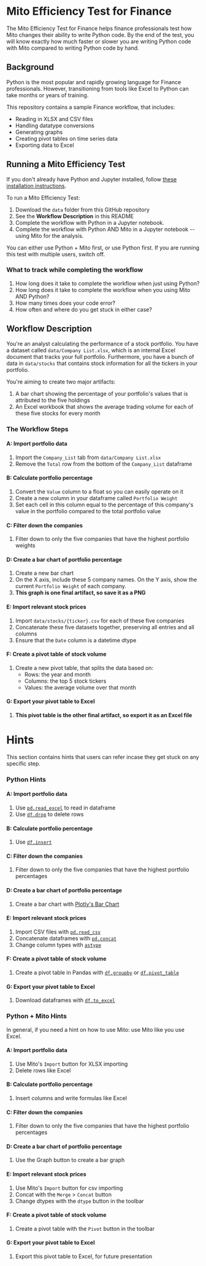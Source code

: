 # Mito Efficiency Test for Finance

The Mito Efficiency Test for Finance helps finance professionals test how Mito changes their ability to write Python code. By the end of the test, you will know exactly how much faster or slower you are writing Python code with Mito compared to writing Python code by hand. 

## Background 

Python is the most popular and rapidly growing language for Finance professionals. However, transitioning from tools like Excel to Python can take months or years of training.

This repository contains a sample Finance workflow, that includes:
- Reading in XLSX and CSV files
- Handling datatype conversions
- Generating graphs
- Creating pivot tables on time series data
- Exporting data to Excel

## Running a Mito Efficiency Test

If you don't already have Python and Jupyter installed, follow [these installation instructions](https://docs.trymito.io/getting-started/installing-mito).

To run a Mito Efficiency Test:
1. Download the `data` folder from this GitHub repository
2. See the **Workflow Description** in this README
3. Complete the workflow with Python in a Jupyter notebook.
4. Complete the workflow with Python AND Mito in a Jupyter notebook -- using Mito for the analysis.

You can either use Python + Mito first, or use Python first. If you are running this test with multiple users, switch off. 

### What to track while completing the workflow
1. How long does it take to complete the workflow when just using Python?
2. How long does it take to complete the workflow when you using Mito AND Python?
3. How many times does your code error?
4. How often and where do you get stuck in either case?

## Workflow Description

You're an analyst calculating the performance of a stock portfolio. You have a dataset called `data/Company List.xlsx`, which is an internal Excel document that tracks your full portfolio. Furthermore, you have a bunch of data in `data/stocks` that contains stock information for all the tickers in your portfolio.

You're aiming to create two major artifacts:
1. A bar chart showing the percentage of your portfolio's values that is attributed to the five holdings
2. An Excel workbook that shows the average trading volume for each of these five stocks for every month

### The Workflow Steps

#### A: Import portfolio data
1. Import the `Company_List` tab from `data/Company List.xlsx`
2. Remove the `Total` row from the bottom of the `Company_List` dataframe

#### B: Calculate portfolio percentage 
1. Convert the `Value` column to a float so you can easily operate on it
2. Create a new column in your dataframe called `Portfolio Weight`
2. Set each cell in this column equal to the percentage of this company's value in the portfolio compared to the total portfolio value

#### C: Filter down the companies 
1. Filter down to only the five companies that have the highest portfolio weights

#### D: Create a bar chart of portfolio percentage
1. Create a new bar chart
2. On the X axis, include these 5 company names. On the Y axis, show the current `Portfolio Weight` of each company. 
3. **This graph is one final artifact, so save it as a PNG**

#### E: Import relevant stock prices
1. Import `data/stocks/{ticker}.csv` for each of these five companies
2. Concatenate these five datasets together, preserving all entries and all columns
3. Ensure that the `Date` column is a datetime dtype

#### F: Create a pivot table of stock volume
1. Create a new pivot table, that splits the data based on:
    - Rows: the year and month
    - Columns: the top 5 stock tickers
    - Values: the average volume over that month

#### G: Export your pivot table to Excel 
1. **This pivot table is the other final artifact, so export it as an Excel file**

# Hints

This section contains hints that users can refer incase they get stuck on any specific step.

### Python Hints

#### A: Import portfolio data
1. Use [`pd.read_excel`](https://pandas.pydata.org/pandas-docs/stable/reference/api/pandas.read_excel.html) to read in dataframe
2. Use [`df.drop`](https://pandas.pydata.org/docs/reference/api/pandas.DataFrame.drop.html) to delete rows

#### B: Calculate portfolio percentage 
1. Use [`df.insert`](https://pandas.pydata.org/docs/reference/api/pandas.DataFrame.insert.html)

#### C: Filter down the companies 
1. Filter down to only the five companies that have the highest portfolio percentages

#### D: Create a bar chart of portfolio percentage
1. Create a bar chart with [Plotly's Bar Chart](https://plotly.com/python/bar-charts/)

#### E: Import relevant stock prices
1. Import CSV files with [`pd.read_csv`](https://pandas.pydata.org/pandas-docs/stable/reference/api/pandas.read_csv.html)
2. Concatenate dataframes with [`pd.concat`](https://pandas.pydata.org/docs/reference/api/pandas.concat.html)
3. Change column types with [`astype`](https://pandas.pydata.org/docs/reference/api/pandas.DataFrame.astype.html)

#### F: Create a pivot table of stock volume
1. Create a pivot table in Pandas with [`df.groupby`](https://pandas.pydata.org/docs/reference/api/pandas.DataFrame.groupby.html) or [`df.pivot_table`](https://pandas.pydata.org/docs/reference/api/pandas.pivot_table.html)

#### G: Export your pivot table to Excel 
1. Download dataframes with [`df.to_excel`](https://pandas.pydata.org/docs/reference/api/pandas.DataFrame.to_excel.html)

### Python + Mito Hints

In general, if you need a hint on how to use Mito: use Mito like you use Excel.

#### A: Import portfolio data
1. Use Mito's `Import` button for XLSX importing
2. Delete rows like Excel

#### B: Calculate portfolio percentage 
1. Insert columns and write formulas like Excel

#### C: Filter down the companies 
1. Filter down to only the five companies that have the highest portfolio percentages

#### D: Create a bar chart of portfolio percentage
1. Use the Graph button to create a bar graph

#### E: Import relevant stock prices
1. Use Mito's `Import` button for csv importing
2. Concat with the `Merge` > `Concat` button
3. Change dtypes with the `dtype` button in the toolbar

#### F: Create a pivot table of stock volume
1. Create a pivot table with the `Pivot` button in the toolbar

#### G: Export your pivot table to Excel 
1. Export this pivot table to Excel, for future presentation



